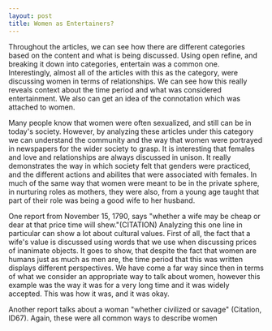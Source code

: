 ```yaml
---
layout: post
title: Women as Entertainers?
---
```


Throughout the articles, we can see how there are different categories based on the content and what is being discussed. Using open refine, and breaking it down into categories, entertain was a common one. Interestingly, almost all of the articles with this as the category, were discussing women in terms of relationships. We can see how this really reveals context about the time period and what was considered entertainment. We also can get an idea of the connotation which was attached to women. 

Many people know that women were often sexualized, and still can be in today's society. However, by analyzing these articles under this category we can understand the community and the way that women were portrayed in newspapers for the wider society to grasp. It is interesting that females and love and relationships are always discussed in unison. It really demonstrates the way in which society felt that genders were practiced, and the different actions and abilites that were associated with females. In much of the same way that women were meant to be in the private sphere, in nurturing roles as mothers, they were also, from a young age taught that part of their role was being a good wife to her husband.    

One report from November 15, 1790, says "whether a wife may be cheap or dear at that price time will shew."(CITATION) Analyzing this one line in particular can show a lot about cultural values. First of all, the fact that a wife's value is discussed using words that we use when discussing prices of inanimate objects. It goes to show, that despite the fact that women are humans just as much as men are, the time period that this was written displays different perspectives. We have come a far way since then in terms of what we consider an appropriate way to talk about women, however this example was the way it was for a very long time and it was widely accepted. This was how it was, and it was okay.  

Another report talks about a woman "whether civilized or savage" (Citation, ID67). Again, these were all common ways to describe women
